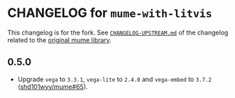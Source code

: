 # CHANGELOG for `mume-with-litvis`

This changelog is for the fork.
See [`CHANGELOG-UPSTREAM.md`](CHANGELOG-UPSTREAM.md) of the changelog related to the [original mume library](https://github.com/shd101wyy/mume/).

## 0.5.0

* Upgrade `vega` to `3.3.1`, `vega-lite` to `2.4.0` and `vega-embed` to `3.7.2` ([shd101wyy/mume#65](https://github.com/shd101wyy/mume/pull/65)).
